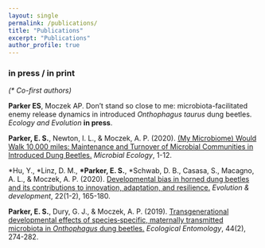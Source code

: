 ```yaml
---
layout: single
permalink: /publications/
title: "Publications"
excerpt: "Publications"
author_profile: true
---
```


### in press / in print
*(\* Co-first authors)*

**Parker ES**, Moczek AP. Don’t stand so close to me: microbiota-facilitated enemy release dynamics in introduced *Onthophagus taurus* dung beetles. *Ecology and Evolution* **in press**.

**Parker, E. S.**, Newton, I. L., & Moczek, A. P. (2020). [(My Microbiome) Would Walk 10,000 miles: Maintenance and Turnover of Microbial Communities in Introduced Dung Beetles.](http://erikpark.github.io/files/Parker2020_Article_MyMicrobiomeWouldWalk10000Mile.pdf) *Microbial Ecology*, 1-12.

\*Hu, Y., \*Linz, D. M., **\*Parker, E. S.**, \*Schwab, D. B., Casasa, S., Macagno, A. L., & Moczek, A. P. (2020). [Developmental bias in horned dung beetles and its contributions to innovation, adaptation, and resilience.](http://erikpark.github.io/files/Developmental-bias-in-horned-dung-beetles-and-its-contributions-to-innovation-adaptation-and-resilience-2019.pdf) *Evolution & development*, 22(1-2), 165-180.

**Parker, E. S.**, Dury, G. J., & Moczek, A. P. (2019). [Transgenerational developmental effects of species‐specific, maternally transmitted microbiota in *Onthophagus* dung beetles.](http://erikpark.github.io/files/2018-Transgenerational-developmental-effects-of-species-specific-maternally-transmitted-microbiota-in-Onthophagus-dung-beetles.pdf) *Ecological Entomology*, 44(2), 274-282.
